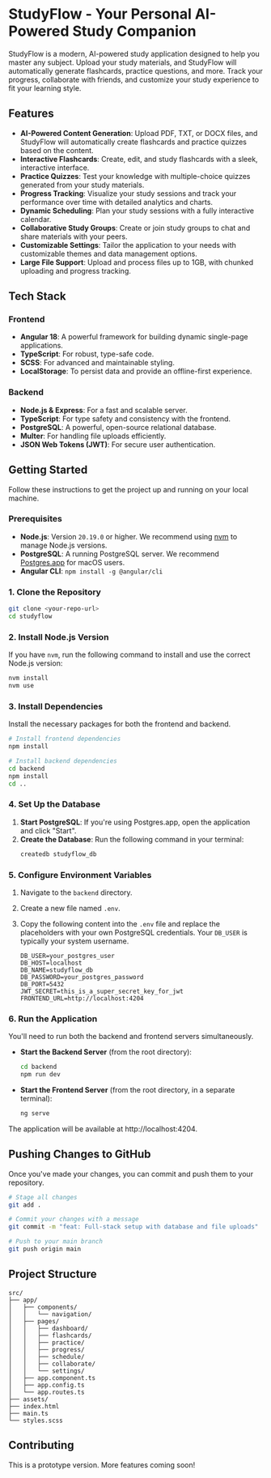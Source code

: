 # StudyFlow - Your Personal AI-Powered Study Companion

StudyFlow is a modern, AI-powered study application designed to help you master any subject. Upload your study materials, and StudyFlow will automatically generate flashcards, practice questions, and more. Track your progress, collaborate with friends, and customize your study experience to fit your learning style.

## Features

- **AI-Powered Content Generation**: Upload PDF, TXT, or DOCX files, and StudyFlow will automatically create flashcards and practice quizzes based on the content.
- **Interactive Flashcards**: Create, edit, and study flashcards with a sleek, interactive interface.
- **Practice Quizzes**: Test your knowledge with multiple-choice quizzes generated from your study materials.
- **Progress Tracking**: Visualize your study sessions and track your performance over time with detailed analytics and charts.
- **Dynamic Scheduling**: Plan your study sessions with a fully interactive calendar.
- **Collaborative Study Groups**: Create or join study groups to chat and share materials with your peers.
- **Customizable Settings**: Tailor the application to your needs with customizable themes and data management options.
- **Large File Support**: Upload and process files up to 1GB, with chunked uploading and progress tracking.

## Tech Stack

### Frontend

- **Angular 18**: A powerful framework for building dynamic single-page applications.
- **TypeScript**: For robust, type-safe code.
- **SCSS**: For advanced and maintainable styling.
- **LocalStorage**: To persist data and provide an offline-first experience.

### Backend

- **Node.js & Express**: For a fast and scalable server.
- **TypeScript**: For type safety and consistency with the frontend.
- **PostgreSQL**: A powerful, open-source relational database.
- **Multer**: For handling file uploads efficiently.
- **JSON Web Tokens (JWT)**: For secure user authentication.

## Getting Started

Follow these instructions to get the project up and running on your local machine.

### Prerequisites

- **Node.js**: Version `20.19.0` or higher. We recommend using [nvm](https://github.com/nvm-sh/nvm) to manage Node.js versions.
- **PostgreSQL**: A running PostgreSQL server. We recommend [Postgres.app](https://postgresapp.com/) for macOS users.
- **Angular CLI**: `npm install -g @angular/cli`

### 1. Clone the Repository

```bash
git clone <your-repo-url>
cd studyflow
```

### 2. Install Node.js Version

If you have `nvm`, run the following command to install and use the correct Node.js version:

```bash
nvm install
nvm use
```

### 3. Install Dependencies

Install the necessary packages for both the frontend and backend.

```bash
# Install frontend dependencies
npm install

# Install backend dependencies
cd backend
npm install
cd ..
```

### 4. Set Up the Database

1.  **Start PostgreSQL**: If you're using Postgres.app, open the application and click "Start".
2.  **Create the Database**: Run the following command in your terminal:
    ```bash
    createdb studyflow_db
    ```

### 5. Configure Environment Variables

1.  Navigate to the `backend` directory.
2.  Create a new file named `.env`.
3.  Copy the following content into the `.env` file and replace the placeholders with your own PostgreSQL credentials. Your `DB_USER` is typically your system username.

    ```env
    DB_USER=your_postgres_user
    DB_HOST=localhost
    DB_NAME=studyflow_db
    DB_PASSWORD=your_postgres_password
    DB_PORT=5432
    JWT_SECRET=this_is_a_super_secret_key_for_jwt
    FRONTEND_URL=http://localhost:4204
    ```

### 6. Run the Application

You'll need to run both the backend and frontend servers simultaneously.

- **Start the Backend Server** (from the root directory):
  ```bash
  cd backend
  npm run dev
  ```

- **Start the Frontend Server** (from the root directory, in a separate terminal):
  ```bash
  ng serve
  ```

The application will be available at http://localhost:4204.

## Pushing Changes to GitHub

Once you've made your changes, you can commit and push them to your repository.

```bash
# Stage all changes
git add .

# Commit your changes with a message
git commit -m "feat: Full-stack setup with database and file uploads"

# Push to your main branch
git push origin main
```

## Project Structure

```
src/
├── app/
│   ├── components/
│   │   └── navigation/
│   ├── pages/
│   │   ├── dashboard/
│   │   ├── flashcards/
│   │   ├── practice/
│   │   ├── progress/
│   │   ├── schedule/
│   │   ├── collaborate/
│   │   └── settings/
│   ├── app.component.ts
│   ├── app.config.ts
│   └── app.routes.ts
├── assets/
├── index.html
├── main.ts
└── styles.scss
```

## Contributing

This is a prototype version. More features coming soon! 